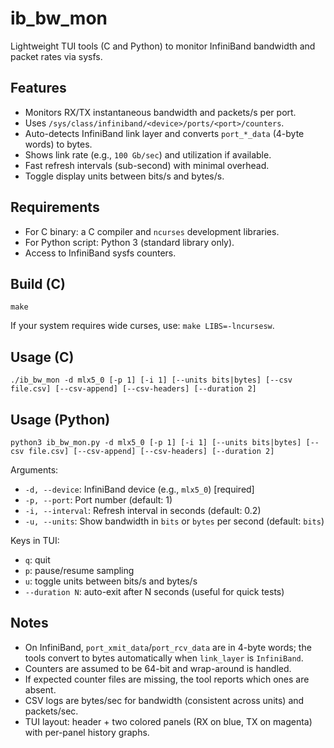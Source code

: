 # ib_bw_mon

Lightweight TUI tools (C and Python) to monitor InfiniBand bandwidth and packet rates via sysfs.

## Features

- Monitors RX/TX instantaneous bandwidth and packets/s per port.
- Uses `/sys/class/infiniband/<device>/ports/<port>/counters`.
- Auto-detects InfiniBand link layer and converts `port_*_data` (4-byte words) to bytes.
- Shows link rate (e.g., `100 Gb/sec`) and utilization if available.
- Fast refresh intervals (sub-second) with minimal overhead.
- Toggle display units between bits/s and bytes/s.

## Requirements

- For C binary: a C compiler and `ncurses` development libraries.
- For Python script: Python 3 (standard library only).
- Access to InfiniBand sysfs counters.

## Build (C)

```
make
```

If your system requires wide curses, use: `make LIBS=-lncursesw`.

## Usage (C)

```
./ib_bw_mon -d mlx5_0 [-p 1] [-i 1] [--units bits|bytes] [--csv file.csv] [--csv-append] [--csv-headers] [--duration 2]
```

## Usage (Python)

```
python3 ib_bw_mon.py -d mlx5_0 [-p 1] [-i 1] [--units bits|bytes] [--csv file.csv] [--csv-append] [--csv-headers] [--duration 2]
```

Arguments:

- `-d, --device`: InfiniBand device (e.g., `mlx5_0`) [required]
- `-p, --port`: Port number (default: 1)
- `-i, --interval`: Refresh interval in seconds (default: 0.2)
- `-u, --units`: Show bandwidth in `bits` or `bytes` per second (default: `bits`)

Keys in TUI:

- `q`: quit
- `p`: pause/resume sampling
- `u`: toggle units between bits/s and bytes/s
 - `--duration N`: auto-exit after N seconds (useful for quick tests)

## Notes

- On InfiniBand, `port_xmit_data`/`port_rcv_data` are in 4-byte words; the tools convert to bytes automatically when `link_layer` is `InfiniBand`.
- Counters are assumed to be 64-bit and wrap-around is handled.
- If expected counter files are missing, the tool reports which ones are absent.
- CSV logs are bytes/sec for bandwidth (consistent across units) and packets/sec.
 - TUI layout: header + two colored panels (RX on blue, TX on magenta) with per-panel history graphs.

